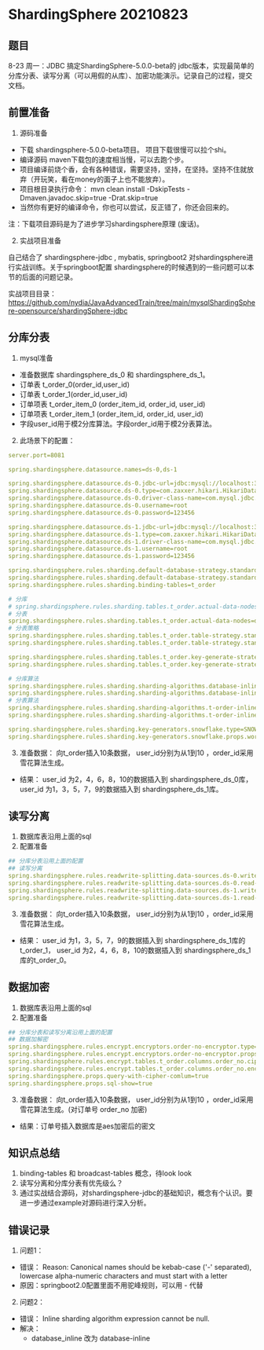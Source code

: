 # ShardingSphere 20210823

## 题目

8-23 周一：JDBC  搞定ShardingSphere-5.0.0-beta的 jdbc版本，实现最简单的分库分表、读写分离（可以用假的从库）、加密功能演示。记录自己的过程，提交文档。

## 前置准备

1. 源码准备
- 下载 shardingsphere-5.0.0-beta项目。 项目下载很慢可以拉个shi。
- 编译源码 maven下载包的速度相当慢，可以去跑个步。
- 项目编译前烧个香，会有各种错误，需要坚持，坚持，在坚持。坚持不住就放弃（开玩笑，看在money的面子上也不能放弃）。
 - 项目根目录执行命令： mvn clean install -DskipTests -Dmaven.javadoc.skip=true -Drat.skip=true
 - 当然你有更好的编译命令，你也可以尝试，反正错了，你还会回来的。

注：下载项目源码是为了进步学习shardingsphere原理 (废话)。

2. 实战项目准备

自己结合了 shardingsphere-jdbc , mybatis, springboot2 对shardingsphere进行实战训练。关于springboot配置 shardingsphere的时候遇到的一些问题可以本节的后面的问题记录。

实战项目目录： https://github.com/nydia/JavaAdvancedTrain/tree/main/mysqlShardingSphere-opensource/shardingSphere-jdbc

## 分库分表

1. mysql准备
  - 准备数据库 shardingsphere_ds_0 和  shardingsphere_ds_1。
  - 订单表 t_order_0(order_id,user_id)
  - 订单表 t_order_1(order_id,user_id)
  - 订单项表 t_order_item_0 (order_item_id, order_id, user_id)
  - 订单项表 t_order_item_1 (order_item_id, order_id, user_id)
  - 字段user_id用于模2分库算法。字段order_id用于模2分表算法。

2. 此场景下的配置：
```yaml
server.port=8081

spring.shardingsphere.datasource.names=ds-0,ds-1

spring.shardingsphere.datasource.ds-0.jdbc-url=jdbc:mysql://localhost:3307/shardingsphere_ds_0?serverTimezone=UTC&useSSL=false&useUnicode=true&characterEncoding=UTF-8
spring.shardingsphere.datasource.ds-0.type=com.zaxxer.hikari.HikariDataSource
spring.shardingsphere.datasource.ds-0.driver-class-name=com.mysql.jdbc.Driver
spring.shardingsphere.datasource.ds-0.username=root
spring.shardingsphere.datasource.ds-0.password=123456

spring.shardingsphere.datasource.ds-1.jdbc-url=jdbc:mysql://localhost:3307/shardingsphere_ds_1?serverTimezone=UTC&useSSL=false&useUnicode=true&characterEncoding=UTF-8
spring.shardingsphere.datasource.ds-1.type=com.zaxxer.hikari.HikariDataSource
spring.shardingsphere.datasource.ds-1.driver-class-name=com.mysql.jdbc.Driver
spring.shardingsphere.datasource.ds-1.username=root
spring.shardingsphere.datasource.ds-1.password=123456

spring.shardingsphere.rules.sharding.default-database-strategy.standard.sharding-column=user_id
spring.shardingsphere.rules.sharding.default-database-strategy.standard.sharding-algorithm-name=database-inline
spring.shardingsphere.rules.sharding.binding-tables=t_order

# 分库
# spring.shardingsphere.rules.sharding.tables.t_order.actual-data-nodes=ds-$->{0..1}.t_order
# 分表
spring.shardingsphere.rules.sharding.tables.t_order.actual-data-nodes=ds-$->{0..1}.t_order_$->{0..1}
# 分表策略
spring.shardingsphere.rules.sharding.tables.t_order.table-strategy.standard.sharding-column=order_id
spring.shardingsphere.rules.sharding.tables.t_order.table-strategy.standard.sharding-algorithm-name=t-order-inline

spring.shardingsphere.rules.sharding.tables.t_order.key-generate-strategy.column=order_id
spring.shardingsphere.rules.sharding.tables.t_order.key-generate-strategy.key-generator-name=snowflake

# 分库算法
spring.shardingsphere.rules.sharding.sharding-algorithms.database-inline.type=INLINE
spring.shardingsphere.rules.sharding.sharding-algorithms.database-inline.props.algorithm-expression=ds-$->{user_id % 2}
# 分表算法
spring.shardingsphere.rules.sharding.sharding-algorithms.t-order-inline.type=INLINE
spring.shardingsphere.rules.sharding.sharding-algorithms.t-order-inline.props.algorithm-expression=t_order_$->{order_id % 2}

spring.shardingsphere.rules.sharding.key-generators.snowflake.type=SNOWFLAKE
spring.shardingsphere.rules.sharding.key-generators.snowflake.props.worker-id=123

```

3. 准备数据： 向t_order插入10条数据， user_id分别为从1到10 ，order_id采用雪花算法生成。
  - 结果： user_id 为2，4，6，8，10的数据插入到 shardingsphere_ds_0库， user_id 为1，3，5，7，9的数据插入到 shardingsphere_ds_1库。

## 读写分离

1. 数据库表沿用上面的sql
2. 配置准备
```yaml
## 分库分表沿用上面的配置
## 读写分离
spring.shardingsphere.rules.readwrite-splitting.data-sources.ds-0.write-data-source-name=ds-0
spring.shardingsphere.rules.readwrite-splitting.data-sources.ds-0.read-data-source-names=ds-1
spring.shardingsphere.rules.readwrite-splitting.data-sources.ds-1.write-data-source-name=ds-0
spring.shardingsphere.rules.readwrite-splitting.data-sources.ds-1.read-data-source-names=ds-1

```  
3. 准备数据： 向t_order插入10条数据， user_id分别为从1到10 ，order_id采用雪花算法生成。
  - 结果： user_id 为1，3，5，7，9的数据插入到 shardingsphere_ds_1库的t_order_1， user_id 为2，4，6，8，10的数据插入到 shardingsphere_ds_1库的t_order_0。

## 数据加密

1. 数据库表沿用上面的sql
2. 配置准备
```yaml
## 分库分表和读写分离沿用上面的配置
## 数据加解密
spring.shardingsphere.rules.encrypt.encryptors.order-no-encryptor.type=AES
spring.shardingsphere.rules.encrypt.encryptors.order-no-encryptor.props.aes-key-value=123456abc
spring.shardingsphere.rules.encrypt.tables.t_order.columns.order_no.cipher-column=order_no
spring.shardingsphere.rules.encrypt.tables.t_order.columns.order_no.encryptor-name=order-no-encryptor
spring.shardingsphere.props.query-with-cipher-comlum=true
spring.shardingsphere.props.sql-show=true
```

3. 准备数据： 向t_order插入10条数据， user_id分别为从1到10 ，order_id采用雪花算法生成。(对订单号 order_no 加密)
  - 结果：订单号插入数据库是aes加密后的密文

## 知识点总结
1. binding-tables 和 broadcast-tables 概念，待look look
2. 读写分离和分库分表有优先级么？
3. 通过实战结合源码，对shardingsphere-jdbc的基础知识，概念有个认识。要进一步通过example对源码进行深入分析。

## 错误记录

1. 问题1：
  - 错误： Reason: Canonical names should be kebab-case ('-' separated), lowercase alpha-numeric characters and must start with a letter
  - 原因：springboot2.0配置里面不用驼峰规则，可以用 - 代替
2. 问题2：
  - 错误： Inline sharding algorithm expression cannot be null.
  - 解决：
    - database_inline 改为 database-inline
